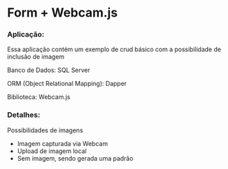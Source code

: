# Form + Webcam.js

<h3>Aplicação:</h3>
<p>Essa aplicação contém um exemplo de crud básico com a possibilidade de inclusão de imagem</p>
<p>Banco de Dados: SQL Server</p>
<p>ORM (Object Relational Mapping): Dapper</p>
<p>Biblioteca: Webcam.js</p>

<h3>Detalhes:</h3>
<p>Possibilidades de imagens</p>
<ul>
  <li>Imagem capturada via Webcam</li>
  <li>Upload de imagem local</li>
  <li>Sem imagem, sendo gerada uma padrão</li>
</ul>
